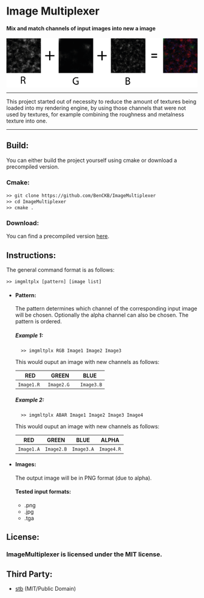 # Image Multiplexer
#### Mix and match channels of input images into new a image
<img align="center" src="./images/Example1.png" alt="Image1"/>

***
This project started out of necessity to reduce the amount of textures being loaded into my rendering engine, by using those channels that were not used by textures, for example combining the roughness and metalness texture into one. 

***
## Build:
You can either build the project yourself using cmake or download a precompiled version.
### Cmake:
    >> git clone https://github.com/BenCKB/ImageMultiplexer
    >> cd ImageMultiplexer
    >> cmake .

### Download:
You can find a precompiled version [here](https://github.com/BenCKB/ImageMultiplexer/releases).

## Instructions:
The general command format is as follows:

    >> imgmltplx [pattern] [image list]

* #### Pattern:
    The pattern determines which channel of the corresponding input image will be chosen. Optionally the alpha channel can also be chosen. The pattern is ordered.
    ##### Example 1: 

        >> imgmltplx RGB Image1 Image2 Image3
    This would ouput an image with new channels as follows:

    | RED        | GREEN           | BLUE  |
    |:-------------:|:-------------:| :-----:|
    |`Image1.R `     | `Image2.G `|` Image3.B` |

    ##### Example 2: 

        >> imgmltplx ABAR Image1 Image2 Image3 Image4
    This would ouput an image with new channels as follows:

    | RED        | GREEN           | BLUE  | ALPHA |
    |:-------------:|:-------------:| :-----:| :-----:|
    | `Image1.A`      | `Image2.B` | `Image3.A` | `Image4.R`|

* #### Images: 
    The output image will be in PNG format (due to alpha).
    
    #### Tested input formats:
    - .png
    - .jpg
    - .tga

## License:
### ImageMultiplexer is licensed under the MIT license.

## Third Party:
* [stb](https://github.com/nothings/) (MIT/Public Domain) 
